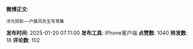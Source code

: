 **微博正文**: 
```
浮光掠影——户晨风先生写真集
```
**发布时间**: 2025-01-20 07:11:00
**发布工具**: iPhone客户端
**点赞数**: 1040
**转发数**: 18
**评论数**: 102
